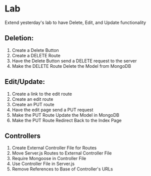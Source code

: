 # Lab

Extend yesterday's lab to have Delete, Edit, and Update functionality

## Deletion:

1. Create a Delete Button
1. Create a DELETE Route
1. Have the Delete Button send a DELETE request to the server
1. Make the DELETE Route Delete the Model from MongoDB

## Edit/Update:

1. Create a link to the edit route
1. Create an edit route
1. Create an PUT route
1. Have the edit page send a PUT request
1. Make the PUT Route Update the Model in MongoDB
1. Make the PUT Route Redirect Back to the Index Page

## Controllers

1. Create External Controller File for Routes
1. Move Server.js Routes to External Controller File
1. Require Mongoose in Controller File
1. Use Controller File in Server.js
1. Remove References to Base of Controller's URLs
